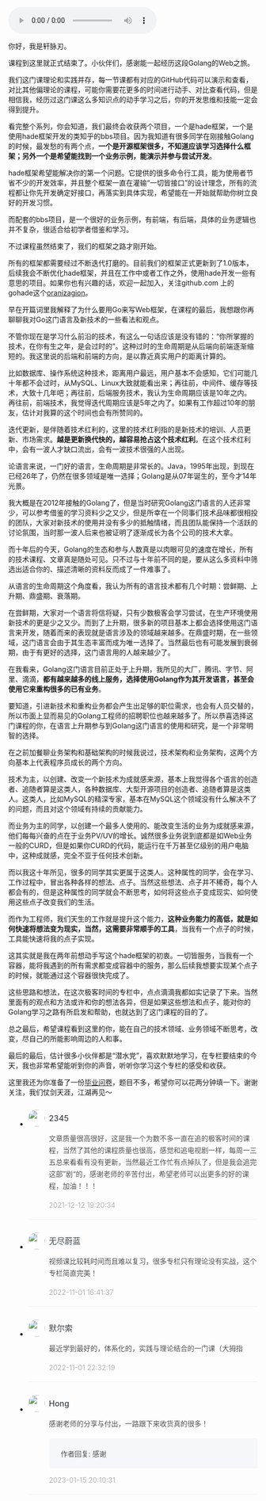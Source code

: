 <audio title="结束语｜在语言的上升期投入最大热情，是最正确的投资" src="https://static001.geekbang.org/resource/audio/c4/b9/c47033fd3a614d98a1a3e7c6492abeb9.mp3" controls="controls"></audio> 
<p>你好，我是轩脉刃。</p><p>课程到这里就正式结束了。小伙伴们，感谢能一起经历这段Golang的Web之旅。</p><p>我们这门课理论和实践并存，每一节课都有对应的GitHub代码可以演示和查看，对比其他偏理论的课程，可能你需要花更多的时间进行动手、对比查看代码，但是相信我，经历过这门课这么多知识点的动手学习之后，你的开发思维和技能一定会得到提升。</p><p>看完整个系列，你会知道，我们最终会收获两个项目，一个是hade框架，一个是使用hade框架开发的类知乎的bbs项目。因为我知道有很多同学在刚接触Golang的时候，最发愁的有两个点，<strong>一个是开源框架很多，不知道应该学习选择什么框架；另外一个是希望能找到一个业务示例，能演示并参与尝试开发</strong>。</p><p>hade框架希望能解决你的第一个问题。它提供的很多命令行工具，能为使用者节省不少的开发效率，并且整个框架一直在灌输“一切皆接口”的设计理念，所有的流程都让你先开发确定好接口，再落实到具体实现，希望能在一开始就帮助你树立良好的开发习惯。</p><p>而配套的bbs项目，是一个很好的业务示例，有前端，有后端，具体的业务逻辑也并不复杂，很适合给初学者借鉴和学习。</p><p>不过课程虽然结束了，我们的框架之路才刚开始。</p><!-- [[[read_end]]] --><p>所有的框架都需要经过不断迭代打磨的。目前我们的框架正式更新到了1.0版本，后续我会不断优化hade框架，并且在工作中或者工作之外，使用hade开发一些有意思的项目。如果你也有兴趣的话，欢迎一起加入，关注github.com 上的gohade这个<a href="https://github.com/gohade">oranizagion</a>。</p><p>早在开篇词里我解释了为什么要用Go来写Web框架，在课程的最后，我想跟你再聊聊我对Go这门语言及新技术的一些看法和观点。</p><p>不管你现在是学习什么前沿的技术，有这么一句话应该是没有错的：“你所掌握的技术，在你有生之年，是会过时的”。这种过时的生命周期是从后端向前端逐渐缩短的。我这里说的后端和前端的方向，是以靠近真实用户的距离计算的。</p><p>比如数据库、操作系统这种技术，距离用户最远，用户基本不会感知，它们可能几十年都不会过时，从MySQL、Linux大致就能看出来；再往前，中间件、缓存等技术，大致十几年吧；再往前，后端服务技术，我认为生命周期应该是10年之内。再往前，前端技术，我觉得迭代周期应该是5年之内了。如果有工作超过10年的朋友，估计对我算的这个时间也会有所赞同的。</p><p>迭代更新，是伴随着技术红利的，这里的技术红利指的是新技术的培训、人员更新、市场需求。<strong>越是更新换代快的，越容易抢占这个技术红利</strong>。在这个技术红利中，会有一波人才缺口流出，会有一波技术很强的人出现。</p><p>论语言来说，一门好的语言，生命周期是非常长的。Java，1995年出现，到现在已经26年了，仍然在很多领域是唯一选择；Golang是从07年诞生的，至今才14年光景。</p><p>我大概是在2012年接触的Golang了，但是当时研究Golang这门语言的人还非常少，可以参考借鉴的学习资料少之又少，但是所幸在一个同事们技术品味都很相投的团队，大家对新技术的使用并没有多少的抵触情绪，而且团队能保持一个活跃的讨论氛围，当时那一波人后来也被证明了逐渐成长为各个公司的技术大拿。</p><p>而十年后的今天，Golang的生态和参与人数真是以肉眼可见的速度在增长，所有的技术课程、文章真是随处可见。只不过与十年前不同的是，要从这么多资料中筛选出适合你的、描述清晰的资料反而成了一件难事了。</p><p>从语言的生命周期这个角度看，我认为所有的语言技术都有几个时期：尝鲜期、上升期、鼎盛期、衰落期。</p><p>在尝鲜期，大家对一个语言将信将疑，只有少数极客会学习尝试，在生产环境使用新技术的更是少之又少。而到了上升期，很多新的项目基本上都会选择使用这门语言来开发，随着而来的表现就是语言涉及的领域越来越多。在鼎盛时期，在一些领域，这门语言会由于其生态丰富而成为唯一选择了。当然最后也有可能发展到衰弱期，由于有更好的选择，这门语言用的人越来越少了。</p><p>在我看来，Golang这门语言目前正处于上升期，我所见的大厂，腾讯、字节、阿里、滴滴，<strong>都有越来越多的线上服务，选择使用Golang作为其开发语言，甚至会使用它来重构很多的已有业务</strong>。</p><p>要知道，引进新技术和重构业务都会产生出足够的职位需求，也会有人员交替的，所以市面上显而易见的Golang工程师的招聘职位也越来越多了。所以恭喜选择这门课程的你，在语言上升期参与到Golang这门语言的使用和研究，是一个非常明智的选择。</p><p>在之前加餐聊业务架构和基础架构的时候我说过，技术架构和业务架构，这两个方向基本上代表程序员成长的两个方向。</p><p>技术为主，以创建、改变一个新技术为成就感来源，基本上我觉得各个语言的创造者、追随者算是这类人，各种数据库、大型开源项目的创造者、追随者算是这类人。这类人，比如MySQL的精深专家，基本在MySQL这个领域没有什么解决不了的问题，而且对这个领域有持续的贡献能力。</p><p>而业务为主的同学，以创建一个最多人使用的、能改变生活的业务为成就感来源，他们每每兴奋的点在于业务PV/UV的增长。诚然很多业务说到底都是如Web业务一般的CURD，但是如果你CURD的代码，能运行在千万甚至亿级别的用户电脑中，这种成就感，完全不亚于任何技术创新。</p><p>而以我这十年所见，很多的同学其实更属于这类人。这种属性的同学，会在学习、工作过程中，冒出各种各样的想法、点子。当然这些想法、点子并不稀奇，每个人都会有的，但是这种属性的同学就会不断思考，如何将这些点子变成现实、如何使用这些点子改变我们的生活。</p><p>而作为工程师，我们天生的工作就是提升这个能力，<strong>这种业务能力的高低，就是如何快速将想法变为现实，当然，这需要非常顺手的工具</strong>，当我有一个点子的时候，工具能快速将我的点子实现。</p><p>这其实就是我在两年前想动手写这个hade框架的初衷。一切皆服务，当我有一个容器，能将我遇到的所有需求都变成容器中的服务，那么后续我想要实现某个点子的时候，就能通过这个容器很快完成了。</p><p>这些思路和想法，在这次极客时间的专栏中，点点滴滴我都如实记录了下来。当然里面有的观点和方法或许和你的想法各异，但是如果这些想法和点子，能对你的Golang学习之路有所启发和帮助，也就达到了这门课程的目的了。</p><p>总之最后，希望课程看到这里的你，能在自己的技术领域、业务领域不断思考，改变，尽自己的所能影响周边的人和事。</p><p>最后的最后，估计很多小伙伴都是“潜水党”，喜欢默默地学习，在专栏要结束的今天，我也非常希望能听到你的声音，听听你学习这个专栏的感受和收获。</p><p>这里我还为你准备了一份<a href="https://jinshuju.net/f/gZTTVA">毕业问卷</a>，题目不多，希望你可以花两分钟填一下。谢谢关注，我们仗剑天涯，江湖再见～</p>
<style>
    ul {
      list-style: none;
      display: block;
      list-style-type: disc;
      margin-block-start: 1em;
      margin-block-end: 1em;
      margin-inline-start: 0px;
      margin-inline-end: 0px;
      padding-inline-start: 40px;
    }
    li {
      display: list-item;
      text-align: -webkit-match-parent;
    }
    ._2sjJGcOH_0 {
      list-style-position: inside;
      width: 100%;
      display: -webkit-box;
      display: -ms-flexbox;
      display: flex;
      -webkit-box-orient: horizontal;
      -webkit-box-direction: normal;
      -ms-flex-direction: row;
      flex-direction: row;
      margin-top: 26px;
      border-bottom: 1px solid rgba(233,233,233,0.6);
    }
    ._2sjJGcOH_0 ._3FLYR4bF_0 {
      width: 34px;
      height: 34px;
      -ms-flex-negative: 0;
      flex-shrink: 0;
      border-radius: 50%;
    }
    ._2sjJGcOH_0 ._36ChpWj4_0 {
      margin-left: 0.5rem;
      -webkit-box-flex: 1;
      -ms-flex-positive: 1;
      flex-grow: 1;
      padding-bottom: 20px;
    }
    ._2sjJGcOH_0 ._36ChpWj4_0 ._2zFoi7sd_0 {
      font-size: 16px;
      color: #3d464d;
      font-weight: 500;
      -webkit-font-smoothing: antialiased;
      line-height: 34px;
    }
    ._2sjJGcOH_0 ._36ChpWj4_0 ._2_QraFYR_0 {
      margin-top: 12px;
      color: #505050;
      -webkit-font-smoothing: antialiased;
      font-size: 14px;
      font-weight: 400;
      white-space: normal;
      word-break: break-all;
      line-height: 24px;
    }
    ._2sjJGcOH_0 ._10o3OAxT_0 {
      margin-top: 18px;
      border-radius: 4px;
      background-color: #f6f7fb;
    }
    ._2sjJGcOH_0 ._3klNVc4Z_0 {
      display: -webkit-box;
      display: -ms-flexbox;
      display: flex;
      -webkit-box-orient: horizontal;
      -webkit-box-direction: normal;
      -ms-flex-direction: row;
      flex-direction: row;
      -webkit-box-pack: justify;
      -ms-flex-pack: justify;
      justify-content: space-between;
      -webkit-box-align: center;
      -ms-flex-align: center;
      align-items: center;
      margin-top: 15px;
    }
    ._2sjJGcOH_0 ._10o3OAxT_0 ._3KxQPN3V_0 {
      color: #505050;
      -webkit-font-smoothing: antialiased;
      font-size: 14px;
      font-weight: 400;
      white-space: normal;
      word-break: break-word;
      padding: 20px 20px 20px 24px;
    }
    ._2sjJGcOH_0 ._3klNVc4Z_0 {
      display: -webkit-box;
      display: -ms-flexbox;
      display: flex;
      -webkit-box-orient: horizontal;
      -webkit-box-direction: normal;
      -ms-flex-direction: row;
      flex-direction: row;
      -webkit-box-pack: justify;
      -ms-flex-pack: justify;
      justify-content: space-between;
      -webkit-box-align: center;
      -ms-flex-align: center;
      align-items: center;
      margin-top: 15px;
    }
    ._2sjJGcOH_0 ._3Hkula0k_0 {
      color: #b2b2b2;
      font-size: 14px;
    }
</style><ul><li>
<div class="_2sjJGcOH_0"><img src=""
  class="_3FLYR4bF_0">
<div class="_36ChpWj4_0">
  <div class="_2zFoi7sd_0"><span>2345</span>
  </div>
  <div class="_2_QraFYR_0">文章质量很高很好，这是我一个为数不多一直在追的极客时间的课程，当然了其他的课程质量也很高，感觉和追电视剧一样，每周一三五总来看看有没有更新，当然最近工作忙有点掉队了，但是我会追完这部”剧“的，感谢老师的辛苦付出，希望老师可以出更多的好的课程，加油！！！</div>
  <div class="_10o3OAxT_0">
    
  </div>
  <div class="_3klNVc4Z_0">
    <div class="_3Hkula0k_0">2021-12-12 19:20:34</div>
  </div>
</div>
</div>
</li>
<li>
<div class="_2sjJGcOH_0"><img src="https://static001.geekbang.org/account/avatar/00/29/87/e1/b85dce85.jpg"
  class="_3FLYR4bF_0">
<div class="_36ChpWj4_0">
  <div class="_2zFoi7sd_0"><span>无尽蔚蓝</span>
  </div>
  <div class="_2_QraFYR_0">视频课比较耗时间而且难以复习，很多专栏只有理论没有实战，这个专栏简直完美！</div>
  <div class="_10o3OAxT_0">
    
  </div>
  <div class="_3klNVc4Z_0">
    <div class="_3Hkula0k_0">2022-11-01 16:41:37</div>
  </div>
</div>
</div>
</li>
<li>
<div class="_2sjJGcOH_0"><img src="https://static001.geekbang.org/account/avatar/00/30/e2/f4/6292bba7.jpg"
  class="_3FLYR4bF_0">
<div class="_36ChpWj4_0">
  <div class="_2zFoi7sd_0"><span>默尔索</span>
  </div>
  <div class="_2_QraFYR_0">最近学到最好的，体系化的，实践与理论结合的一门课（大拇指</div>
  <div class="_10o3OAxT_0">
    
  </div>
  <div class="_3klNVc4Z_0">
    <div class="_3Hkula0k_0">2022-11-01 22:32:19</div>
  </div>
</div>
</div>
</li>
<li>
<div class="_2sjJGcOH_0"><img src="https://static001.geekbang.org/account/avatar/00/26/b3/e7/a5c50647.jpg"
  class="_3FLYR4bF_0">
<div class="_36ChpWj4_0">
  <div class="_2zFoi7sd_0"><span>Hong</span>
  </div>
  <div class="_2_QraFYR_0">感谢老师的分享与付出，一路跟下来收货真的很多！</div>
  <div class="_10o3OAxT_0">
    <p class="_3KxQPN3V_0">作者回复: 感谢</p>
  </div>
  <div class="_3klNVc4Z_0">
    <div class="_3Hkula0k_0">2023-01-15 20:10:31</div>
  </div>
</div>
</div>
</li>
</ul>